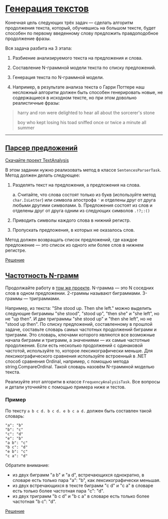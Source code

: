 ﻿# [Генерация текстов](https://ulearn.me/course/basicprogramming/Praktika_Generatsiya_tekstov__682b62d7-8484-445d-a31d-09d6e68f98a3)

Конечная цель следующих трёх задач — сделать алгоритм продолжения текста, который, обучившись на большом тексте, будет способен по первому введенному слову предложить правдоподобное продолжение фразы.

Вся задача разбита на 3 этапа:

1. Разбиение анализируемого текста на предложения и слова.
2. Составление N-граммной модели текста по списку предложений.
3. Генерация текста по N-граммной модели.

1. Например, в результате анализа текста о Гарри Поттере наш несложный алгоритм должен быть способен генерировать новые, не содержащиеся в исходном тексте, но при этом довольно реалистичные фразы:

> harry and ron were delighted to hear all about the sorcerer's stone
>
> boy who kept losing his toad sniffed once or twice a minute all summer

---

## [Парсер предложений](https://ulearn.me/course/basicprogramming/Praktika_Parser_predlozheniy__d41a27ad-a377-4fbd-ba1c-1bd761c69dd1)

[Скачайте проект TextAnalysis](https://api.ulearn.me/slides/BasicProgramming/d41a27ad-a377-4fbd-ba1c-1bd761c69dd1/exercise/student-zip/TextAnalysis.zip)

В этом задании нужно реализовать метод в классе `SentencesParserTask`. Метод должен делать следующее:

1. Разделять текст на предложения, а предложения на слова.

	a. Считайте, что слова состоят только из букв (используйте метод `char.IsLetter`) или символа апострофа `'` и отделены друг от друга любыми другими символами.
	b. Предложения состоят из слов и отделены друг от друга одним из следующих символов `.!?;:()`

2. Приводить символы каждого слова в нижний регистр.
3. Пропускать предложения, в которых не оказалось слов.

Метод должен возвращать список предложений, где каждое предложение — это список из одного или более слов в нижнем регистре.

[Решение](SentencesParserTask.cs)


## [Частотность N-грамм](https://ulearn.me/course/basicprogramming/Praktika_Chastotnost_N_gramm__eb894d4d-5854-4684-898b-5480895685e5)

Продолжайте работу в [том же проекте](https://api.ulearn.me/slides/BasicProgramming/eb894d4d-5854-4684-898b-5480895685e5/exercise/student-zip/TextAnalysis.zip).
N-грамма — это N соседних слов в одном предложении. 2-граммы называют биграммами. 3-граммы — триграммами.

Например, из текста: "She stood up. Then she left." можно выделить следующие биграммы "she stood", "stood up", "then she" и "she left", но не "up then". И две триграммы "she stood up" и "then she left", но не "stood up then".
По списку предложений, составленному в прошлой задаче, составьте словарь самых частотных продолжений биграмм и триграмм. Это словарь, ключами которого являются все возможные начала биграмм и триграмм, а значениями — их самые частотные продолжения. Если есть несколько продолжений с одинаковой частотой, используйте то, которое лексикографически меньше.
Для лексикографического сравнения используйте встроенный в .NET способ сравнения Ordinal, например, с помощью метода string.CompareOrdinal.
Такой словарь назовём N-граммной моделью текста.

Реализуйте этот алгоритм в классе `FrequencyAnalysisTask`.
Все вопросы и детали уточняйте с помощью примера ниже и тестов.

### Пример
По тексту `a b c d. b c d. e b c a d.` должен быть составлен такой словарь:
```
"a": "b"
"b": "c"
"c": "d"
"e": "b"
"a b": "c"
"b c": "d"
"e b": "c"
"c a": "d"
```
Обратите внимание:
* из двух биграмм "a b" и "a d", встречающихся однократно, в словаре есть только пара "a": "b", как лексикографически меньшая.
* из двух встречающихся в тексте биграмм "c d" и "c a" в словаре есть только более частотная пара "c": "d".
* из двух триграмм "b c d" и "b c a" в словаре есть только более частотная "b c": "d".

[Решение](FrequencyAnalysisTask.cs)